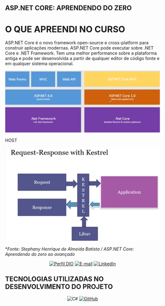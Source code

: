 ##  ASP.NET CORE: APRENDENDO DO ZERO

# O QUE APREENDI NO CURSO 
ASP.NET Core é o novo framework open-source e cross-platform para construir aplicações modernas. ASP.NET Core pode executar sobre .NET Core e .NET Framework. Tem uma melhor performance sobre a plataforma antiga e pode ser desenvolvida a partir de qualquer editor de código fonte e em qualquer sistema operacional.

![Alt text](Asp01.png)

HOST

![Alt text](host.png)




**Fonte: Stephany Henrique de Almeida Batista / ASP.NET Core: Aprendendo do zero ao avançado*

<div align="center">

[![Perfil DIO](https://img.shields.io/badge/-Meu%20Perfil%20na%20DIO-30A3DC?style=for-the-badge)](https://web.dio.me/users/eltonsa75?tab=achievements) 
[![E-mail](https://img.shields.io/badge/-Email-000?style=for-the-badge&logo=microsoft-outlook&logoColor=E94D5F)](mailto:eltonsa75@hotmail.com)
[![LinkedIn](https://img.shields.io/badge/LinkedIn-000?style=for-the-badge&logo=linkedin&logoColor=0E76A8)](https://www.linkedin.com/in/elton-andrade/)

</div>

##  TECNOLOGIAS UTILIZADAS NO DESENVOLVIMENTO DO PROJETO

 <div align="center">

![C#](https://img.shields.io/badge/C%23-239120?style=for-the-badge&logo=c-sharp&logoColor=white)
 [![GitHub](https://img.shields.io/badge/GitHub-000?style=for-the-badge&logo=github&logoColor=f8f9fa)](https://docs.github.com/)

 </div>
